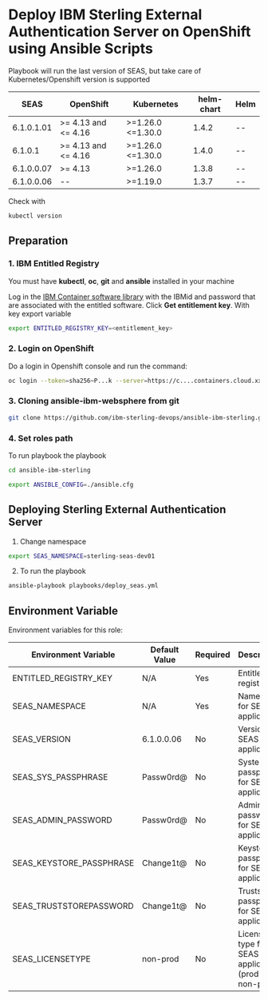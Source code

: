 # Deploy IBM Sterling External Authentication Server on OpenShift using Ansible Scripts

Playbook will run the last version of SEAS, but take care of Kubernetes/Openshift version is supported

| SEAS       | OpenShift           | Kubernetes          | helm-chart | Helm      |
|------------|---------------------|---------------------|------------|-----------|
| 6.1.0.1.01 | >= 4.13 and <= 4.16 | >=1.26.0 <=1.30.0   | 1.4.2      | --        |
| 6.1.0.1    | >= 4.13 and <= 4.16 | >=1.26.0 <=1.30.0   | 1.4.0      | --        |
| 6.1.0.0.07 | >= 4.13             | >=1.26.0            | 1.3.8      | --        |
| 6.1.0.0.06 | --                  | >=1.19.0            | 1.3.7      | --        |

Check with

```bash 
kubectl version
```

## Preparation

### 1. IBM Entitled Registry

You must have **kubectl**, **oc**, **git** and **ansible** installed in your machine

Log in the [IBM Container software library](https://myibm.ibm.com/products-services/containerlibrary) with the IBMid and password that are associated with the entitled software. Click **Get entitlement key**. With key export variable

```bash 
export ENTITLED_REGISTRY_KEY=<entitlement_key>
```

### 2. Login on OpenShift

Do a login in Openshift console and run the command:

```bash 
oc login --token=sha256~P...k --server=https://c....containers.cloud.xxx.com:31234
```

### 3. Cloning ansible-ibm-websphere from git

```bash 
git clone https://github.com/ibm-sterling-devops/ansible-ibm-sterling.git
```

### 4. Set roles path

To run playbook the playbook

```bash 
cd ansible-ibm-sterling

export ANSIBLE_CONFIG=./ansible.cfg 
```

## Deploying Sterling External Authentication Server

1) Change namespace

```bash 
export SEAS_NAMESPACE=sterling-seas-dev01
```

2) To run the playbook

```bash 
ansible-playbook playbooks/deploy_seas.yml
```

## Environment Variable

Environment variables for this role:

| Environment Variable          | Default Value        | Required | Description                                      |
|-------------------------------|----------------------|----------|--------------------------------------------------|
| ENTITLED_REGISTRY_KEY         | N/A                  | Yes      | Entitlement registry key                         |
| SEAS_NAMESPACE                | N/A                  | Yes      | Namespace for SEAS application                   |
| SEAS_VERSION                  | 6.1.0.0.06           | No       | Version of SEAS application                      |
| SEAS_SYS_PASSPHRASE           | Passw0rd@            | No       | System passphrase for SEAS application           |
| SEAS_ADMIN_PASSWORD           | Passw0rd@            | No       | Admin password for SEAS application              |
| SEAS_KEYSTORE_PASSPHRASE      | Change1t@            | No       | Keystore passphrase for SEAS application         |
| SEAS_TRUSTSTOREPASSWORD       | Change1t@            | No       | Truststore passphrase for SEAS application       |
| SEAS_LICENSETYPE              | non-prod             | No       | License type for SEAS application (prod or non-prod) |
